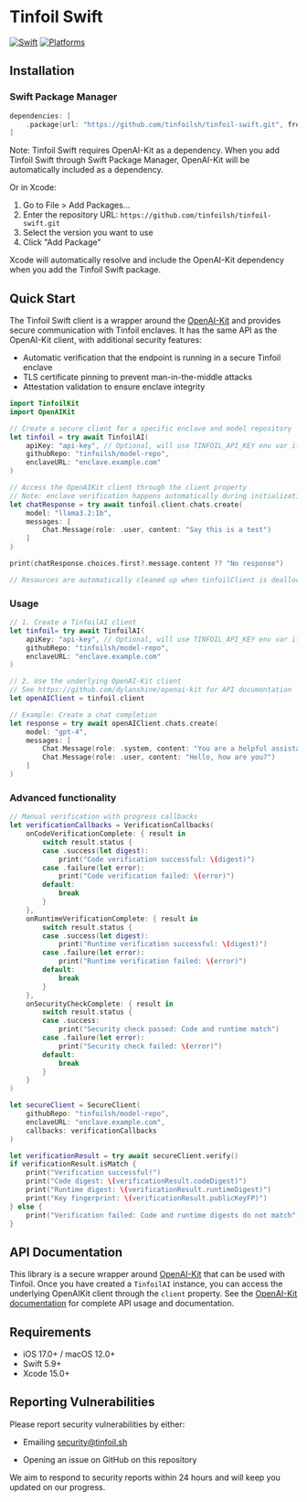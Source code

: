 # Tinfoil Swift

[![Swift](https://img.shields.io/badge/Swift-5.9-orange.svg)](https://swift.org)
[![Platforms](https://img.shields.io/badge/Platforms-iOS%20|%20macOS-blue.svg)](https://developer.apple.com)

## Installation

### Swift Package Manager

```swift
dependencies: [
    .package(url: "https://github.com/tinfoilsh/tinfoil-swift.git", from: "0.0.1"),
]
```

Note: Tinfoil Swift requires OpenAI-Kit as a dependency. When you add Tinfoil Swift through Swift Package Manager, OpenAI-Kit will be automatically included as a dependency.

Or in Xcode:

1. Go to File > Add Packages...
2. Enter the repository URL: `https://github.com/tinfoilsh/tinfoil-swift.git`
3. Select the version you want to use
4. Click "Add Package"

Xcode will automatically resolve and include the OpenAI-Kit dependency when you add the Tinfoil Swift package.

## Quick Start

The Tinfoil Swift client is a wrapper around the [OpenAI-Kit](https://github.com/dylanshine/openai-kit) and provides secure communication with Tinfoil enclaves. It has the same API as the OpenAI-Kit client, with additional security features:

- Automatic verification that the endpoint is running in a secure Tinfoil enclave
- TLS certificate pinning to prevent man-in-the-middle attacks
- Attestation validation to ensure enclave integrity

```swift
import TinfoilKit
import OpenAIKit

// Create a secure client for a specific enclave and model repository
let tinfoil = try await TinfoilAI(
    apiKey: "api-key", // Optional, will use TINFOIL_API_KEY env var if not provided
    githubRepo: "tinfoilsh/model-repo",
    enclaveURL: "enclave.example.com"
)

// Access the OpenAIKit client through the client property
// Note: enclave verification happens automatically during initialization
let chatResponse = try await tinfoil.client.chats.create(
    model: "llama3.2:1b",
    messages: [
        Chat.Message(role: .user, content: "Say this is a test")
    ]
)

print(chatResponse.choices.first?.message.content ?? "No response")

// Resources are automatically cleaned up when tinfoilClient is deallocated
```

### Usage

```swift
// 1. Create a TinfoilAI client
let tinfoil= try await TinfoilAI(
    apiKey: "api-key", // Optional, will use TINFOIL_API_KEY env var if not provided
    githubRepo: "tinfoilsh/model-repo",
    enclaveURL: "enclave.example.com"
)

// 2. Use the underlying OpenAI-Kit client
// See https://github.com/dylanshine/openai-kit for API documentation
let openAIClient = tinfoil.client

// Example: Create a chat completion
let response = try await openAIClient.chats.create(
    model: "gpt-4",
    messages: [
        Chat.Message(role: .system, content: "You are a helpful assistant."),
        Chat.Message(role: .user, content: "Hello, how are you?")
    ]
)
```

### Advanced functionality

```swift
// Manual verification with progress callbacks
let verificationCallbacks = VerificationCallbacks(
    onCodeVerificationComplete: { result in
        switch result.status {
        case .success(let digest):
            print("Code verification successful: \(digest)")
        case .failure(let error):
            print("Code verification failed: \(error)")
        default:
            break
        }
    },
    onRuntimeVerificationComplete: { result in
        switch result.status {
        case .success(let digest):
            print("Runtime verification successful: \(digest)")
        case .failure(let error):
            print("Runtime verification failed: \(error)")
        default:
            break
        }
    },
    onSecurityCheckComplete: { result in
        switch result.status {
        case .success:
            print("Security check passed: Code and runtime match")
        case .failure(let error):
            print("Security check failed: \(error)")
        default:
            break
        }
    }
)

let secureClient = SecureClient(
    githubRepo: "tinfoilsh/model-repo",
    enclaveURL: "enclave.example.com",
    callbacks: verificationCallbacks
)

let verificationResult = try await secureClient.verify()
if verificationResult.isMatch {
    print("Verification successful!")
    print("Code digest: \(verificationResult.codeDigest)")
    print("Runtime digest: \(verificationResult.runtimeDigest)")
    print("Key fingerprint: \(verificationResult.publicKeyFP)")
} else {
    print("Verification failed: Code and runtime digests do not match")
}
```

## API Documentation

This library is a secure wrapper around [OpenAI-Kit](https://github.com/dylanshine/openai-kit) that can be used with Tinfoil. Once you have created a `TinfoilAI` instance, you can access the underlying OpenAIKit client through the `client` property. See the [OpenAI-Kit documentation](https://github.com/dylanshine/openai-kit) for complete API usage and documentation.

## Requirements

- iOS 17.0+ / macOS 12.0+
- Swift 5.9+
- Xcode 15.0+

## Reporting Vulnerabilities

Please report security vulnerabilities by either:

- Emailing [security@tinfoil.sh](mailto:security@tinfoil.sh)

- Opening an issue on GitHub on this repository

We aim to respond to security reports within 24 hours and will keep you updated on our progress.
